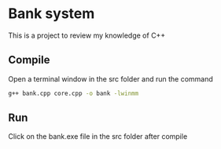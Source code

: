 # Bank system

This is a project to review my knowledge of C++

## Compile

Open a terminal window in the src folder and run the command

```bash
g++ bank.cpp core.cpp -o bank -lwinmm
```

## Run

Click on the bank.exe file in the src folder after compile